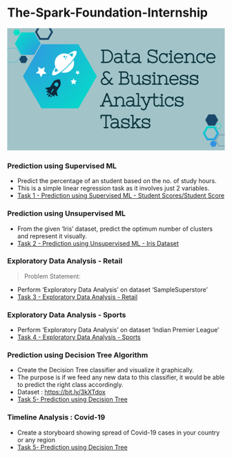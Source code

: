 # The-Spark-Foundation-Internship

![Data Science & Business Analytics Tasks](dd.png)

### Prediction using Supervised ML

- Predict the percentage of an student based on the no. of study hours. <br>
- This is a simple linear regression task as it involves just 2 variables.<br>
- [Task 1 - Prediction using Supervised ML - Student Scores/Student Score](https://github.com/usmanIN/The-Spark-Foundation-Internship/tree/main/Task%201%20-%20Prediction%20using%20Supervised%20ML%20-%20Student%20Scores/Student%20Score)

### Prediction using Unsupervised ML
- From the given ‘Iris’ dataset, predict the optimum number of clusters and represent it visually.<br>
- [Task 2 - Prediction using Unsupervised ML - Iris Dataset](https://github.com/usmanIN/The-Spark-Foundation-Internship/tree/main/Task%202%20-%20Prediction%20using%20Unsupervised%20ML%20-%20Iris%20Dataset)


### Exploratory Data Analysis - Retail
> Problem Statement:
- Perform ‘Exploratory Data Analysis’ on dataset ‘SampleSuperstore’ 
- [Task 3 - Exploratory Data Analysis - Retail](https://github.com/usmanIN/The-Spark-Foundation-Internship/tree/main/Task%203%20-%20Exploratory%20Data%20Analysis%20-%20Retail)

### Exploratory Data Analysis - Sports
- Perform ‘Exploratory Data Analysis’ on dataset ‘Indian Premier League’ 
- [Task 4 - Exploratory Data Analysis - Sports](https://github.com/usmanIN/The-Spark-Foundation-Internship/tree/main/Task%204%20-%20Exploratory%20Data%20Analysis%20-%20Sports)

### Prediction using Decision Tree Algorithm
- Create the Decision Tree classifier and visualize it graphically. 
- The purpose is if we feed any new data to this classifier, it would be able to predict the right class accordingly.
- Dataset : https://bit.ly/3kXTdox
- [Task 5- Prediction using Decision Tree](https://github.com/usmanIN/The-Spark-Foundation-Internship/tree/main/Task%205-%20Prediction%20using%20Decision%20Tree)


### Timeline Analysis : Covid-19
-  Create a storyboard showing spread of Covid-19 cases in your country or any region
-  [Task 5- Prediction using Decision Tree](https://github.com/usmanIN/The-Spark-Foundation-Internship/tree/main/Task%206%20-%20Timeline%20Analysis%20%20Covid-19)
